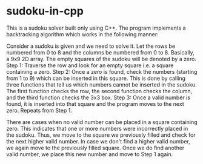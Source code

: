 # sudoku-in-cpp

This is a sudoku solver built only using C++. The program implements a backtracking algorithm which works in the following manner:

Consider a sudoku is given and we need to solve it. Let the rows be numbered from 0 to 8 and the columns be numbered from 0 to 8. Basically, a 9x9 2D array. The empty squares of the sudoku will be denoted by a zero.
Step 1: Traverse the row and look for an empty square i.e. a square containing a zero.
Step 2: Once a zero is found, check the numbers (starting from 1 to 9) which can be inserted in this square. This is done by calling three functions that tell us which numbers cannot be inserted in the sudoku. The first function checks the row, the second function checks the column, and the third function checks the 3x3 box.
Step 3: Once a valid number is found, it is inserted into that square and the program moves to the next zero. Repeats from Step 1.

There are cases when no valid number can be placed in a square containing zero. This indicates that one or more numbers were incorrectly placed in the sudoku. Thus, we move to the square we previously filled and check for the next higher valid number. In case we don't find a higher valid number, we again move to the previously filled square. Once we do find another valid number, we place this new number and move to Step 1 again.
